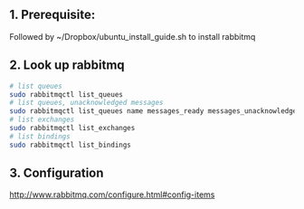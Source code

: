 ## 1. Prerequisite:

Followed by ~/Dropbox/ubuntu_install_guide.sh to install rabbitmq

## 2. Look up rabbitmq

```sh
# list queues
sudo rabbitmqctl list_queues
# list queues, unacknowledged messages
sudo rabbitmqctl list_queues name messages_ready messages_unacknowledged
# list exchanges
sudo rabbitmqctl list_exchanges
# list bindings
sudo rabbitmqctl list_bindings
```

## 3. Configuration

http://www.rabbitmq.com/configure.html#config-items
